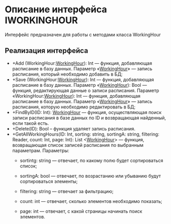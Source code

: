 # Описание интерфейса IWORKINGHOUR
Интерфейс предназначен для работы с методами класса WorkingHour

## Реализация интерфейса
* +Add (WorkingHour:[WorkingHour](https://github.com/gogganesko/Orho/blob/master/docs/WorkingHour.md "объект класса WorkingHour")): Int — функция, добавляющая расписание в базу данных. Параметр «[WorkingHour](https://github.com/gogganesko/Orho/blob/master/docs/WorkingHour.md "объект класса WorkingHour")» — запись расписания, 
который необходимо добавить в БД;
* +Save (WorkingHour:[WorkingHour](https://github.com/gogganesko/Orho/blob/master/docs/WorkingHour.md "объект класса WorkingHour")): Int — функция, добавляющая расписание в базу данных. Параметр «[WorkingHour](https://github.com/gogganesko/Orho/blob/master/docs/WorkingHour.md "объект класса WorkingHour")): Bool — функция, редактирующая данные о записи расписания. Параметр «WorkingHour:[WorkingHour](https://github.com/gogganesko/Orho/blob/master/docs/WorkingHour.md "объект класса WorkingHour")): Int — функция, добавляющая расписание в базу данных. Параметр «[WorkingHour](https://github.com/gogganesko/Orho/blob/master/docs/WorkingHour.md "объект класса WorkingHour")» — 
запись расписания, которую необходимо редактировать в БД;
* +FindByID(ID: Int): [WorkingHour](https://github.com/gogganesko/Orho/blob/master/docs/WorkingHour.md "объект класса WorkingHour")  — функция, осуществляющая поиск записи расписания в базе данных по ID и возвращающая найденный, если такой есть. 
* +Delete(ID): Bool – функция удаляет запись расписания.
* +GetAllWorkingHours(ID: Int, sorting: string, sortingA: string, filtering: Reader, count: Int, page: Int): List <[WorkingHour](https://github.com/gogganesko/Orho/blob/master/docs/WorkingHour.md "объект класса WorkingHour")> — функция, возвращающая список записей расписания по выбранным параметрам. 
Параметры: 
	* sortintg: string — отвечает, по какому полю будет сортироваться список;
  
	* sortingA: bool — отвечает, по возрастанию или убыванию будут сортироваться элементы;
  
	* filtering: string — отвечает за фильтрацию;
  
	* count: int — отвечает, сколько элементов необходимо показать;
  
	* page: int — отвечает, с какой страницы начинать поиск элементов.
